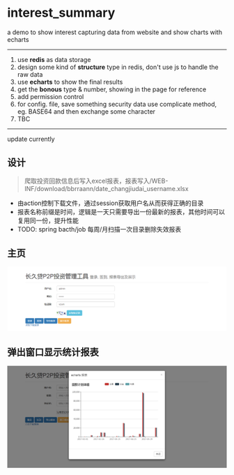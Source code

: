 # interest_summary
a demo to show interest capturing data from website and show charts with echarts
- - - 

1. use **redis** as data storage
2. design some kind of **structure** type in redis, don't use js to handle the raw data
3. use **echarts** to show the final results
4. get the **bonous** type & number, showing in the page for reference
5. add permission control
6. for config. file, save something security data use complicate method, eg. BASE64 and then exchange some character
7. TBC


- - -
update currently

## 设计
> 爬取投资回款信息后写入excel报表，报表写入/WEB-INF/download/bbrraann/date_changjiudai_username.xlsx
- 由action控制下载文件，通过session获取用户名从而获得正确的目录
- 报表名称前缀是时间，逻辑是一天只需要导出一份最新的报表，其他时间可以复用同一份，提升性能
- TODO: spring bacth/job 每周/月扫描一次目录删除失效报表

## 主页
![Alt text](index_page.png)



## 弹出窗口显示统计报表
![Alt text](echarts_page.png)
